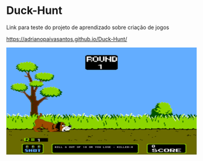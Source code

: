 # Duck-Hunt
Link para teste do projeto de aprendizado sobre criação de jogos

https://adrianopaivasantos.github.io/Duck-Hunt/

![screenshoot do projeto Duck-Hunt](https://github.com/AdrianoPaivaSantos/Duck-Hunt/blob/main/ScreenShoots%20Duck%20Hunt/Captura%20de%20Tela%20(38).png)
